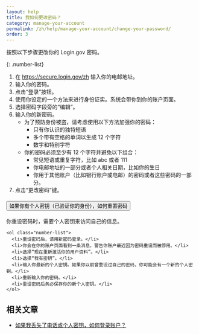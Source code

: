 ```yaml
---
layout: help
title: 我如何更改密码？
category: manage-your-account
permalink: /zh/help/manage-your-account/change-your-password/
order: 3
---
```


按照以下步骤更改你的 Login.gov 密码。

{: .number-list}
1. 在 <https://secure.login.gov/zh> 输入你的电邮地址。
1. 输入你的密码。
1. 点击“登录”按钮。
1. 使用你设定的一个方法来进行身份证实。系统会带你到你的账户页面。
1. 选择密码字段旁的“编辑”。
1. 输入你的新密码。
   * 为了预防身份被盗，请考虑使用以下方法加强你的密码：
     * 只有你认识的独特短语
     * 多个带有空格的单词以生成 12 个字符
     * 数字和特别字符
   * 你的密码必须至少有 12 个字符并避免以下组合：
     * 常见短语或重复字符，比如 abc 或者 111
     * 你电邮地址的一部分或者个人相关日期，比如你的生日
     * 你用于其他账户（比如银行账户或电邮）的密码或者这些密码的一部分。
1. 点击“更改密码”键。

<div class="usa-accordion usa-accordion--bordered margin-y-4">
  <h4 class="usa-accordion__heading">
    <button
      type="button"
      class="usa-accordion__button"
      aria-expanded="false"
      aria-controls="b-a1"
    >
      如果你有个人密钥（已验证你的身份），如何重置密码
    </button>
  </h4>
  <div id="b-a1" class="usa-accordion__content usa-prose">
    你重设密码时，需要个人密钥来访问自己的信息。

    <ol class="number-list">
      <li>重设密码后，请用新密码登录。</li>
      <li>你会在你的账户页面看到一条消息，警告你账户最近因为密码重设而被停用。</li>
      <li>选择“现在重新激活你的用户资料”。</li>
      <li>选择“我有密钥”。</li>
      <li>输入你最新的个人密钥。如果你以前曾重设过自己的密码，你可能会有一个新的个人密钥。</li>
      <li>重新输入你的密码。</li>
      <li>重设密码后务必保存你的新个人密钥。</li>
    </ol>
  </div>
</div>

## 相关文章

* [如果我丢失了电话或个人密钥，如何登录账户？](/zh/help/trouble-signing-in/how-to-sign-in/)

